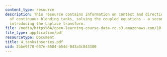 ```yaml
---
content_type: resource
description: This resource contains information on context and direction, math model
  of continuous blending tanks, solving the coupled equations - a second-order system,
  introducing the Laplace transform.
file: /media/https%3A/open-learning-course-data-rc.s3.amazonaws.com/10-450-process-dynamics-operations-and-control-spring-2006/2bbe9f70037e6584b54d043a3c843300_4_tanksinseries.pdf
file_type: application/pdf
resourcetype: Document
title: 4_tanksinseries.pdf
uid: 2bbe9f70-037e-6584-b54d-043a3c843300
---
```

